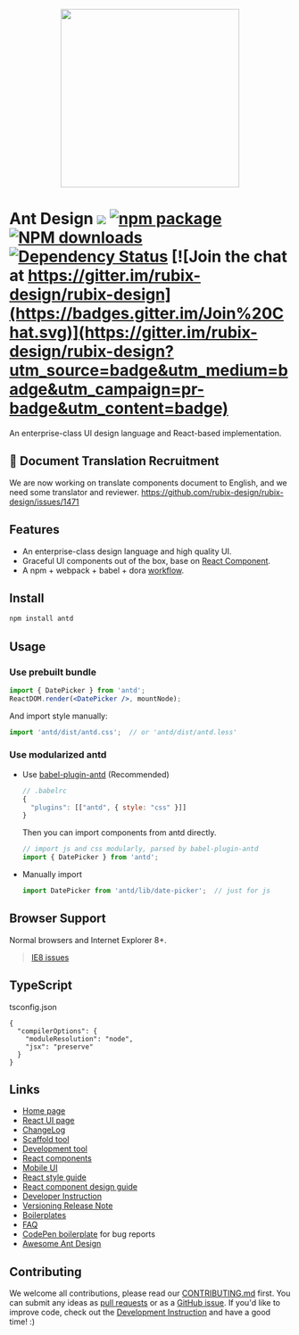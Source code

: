 <p align="center">
  <a href="http://ant.design">
    <img width="320" src="https://t.alipayobjects.com/images/rmsweb/T1B9hfXcdvXXXXXXXX.svg">
  </a>
</p>

# Ant Design [![](https://img.shields.io/travis/rubix-design/rubix-design.svg?style=flat-square)](https://travis-ci.org/rubix-design/rubix-design) [![npm package](https://img.shields.io/npm/v/antd.svg?style=flat-square)](https://www.npmjs.org/package/antd) [![NPM downloads](http://img.shields.io/npm/dm/antd.svg?style=flat-square)](https://npmjs.org/package/antd) [![Dependency Status](https://david-dm.org/rubix-design/rubix-design.svg?style=flat-square)](https://david-dm.org/rubix-design/rubix-design) [![Join the chat at https://gitter.im/rubix-design/rubix-design](https://badges.gitter.im/Join%20Chat.svg)](https://gitter.im/rubix-design/rubix-design?utm_source=badge&utm_medium=badge&utm_campaign=pr-badge&utm_content=badge)

An enterprise-class UI design language and React-based implementation.

## :loudspeaker: Document Translation Recruitment

We are now working on translate components document to English, and we need some translator and reviewer. https://github.com/rubix-design/rubix-design/issues/1471

## Features

- An enterprise-class design language and high quality UI.
- Graceful UI components out of the box, base on [React Component](http://react-component.github.io/badgeboard/).
- A npm + webpack + babel + dora [workflow](http://rubix-tool.github.io/index.html).

## Install

```bash
npm install antd
```

## Usage

### Use prebuilt bundle

```jsx
import { DatePicker } from 'antd';
ReactDOM.render(<DatePicker />, mountNode);
```

And import style manually:

```jsx
import 'antd/dist/antd.css';  // or 'antd/dist/antd.less'
```

### Use modularized antd

- Use [babel-plugin-antd](https://github.com/rubix-design/babel-plugin-antd) (Recommended)

   ```js
   // .babelrc
   {
     "plugins": [["antd", { style: "css" }]]
   }
   ```

   Then you can import components from antd directly.

   ```jsx
   // import js and css modularly, parsed by babel-plugin-antd
   import { DatePicker } from 'antd';
   ```

- Manually import

   ```jsx
   import DatePicker from 'antd/lib/date-picker';  // just for js
   ```


## Browser Support

Normal browsers and Internet Explorer 8+.

> [IE8 issues](https://github.com/xcatliu/react-ie8)

## TypeScript

tsconfig.json

```
{
  "compilerOptions": {
    "moduleResolution": "node",
    "jsx": "preserve"
  }
}
```

## Links

- [Home page](http://ant.design/)
- [React UI page](http://ant.design/#/docs/react/introduce)
- [ChangeLog](CHANGELOG.md)
- [Scaffold tool](https://github.com/rubix-design/antd-init/)
- [Development tool](http://rubix-tool.github.io/)
- [React components](http://react-component.github.io/)
- [Mobile UI](http://mobile.ant.design)
- [React style guide](https://github.com/react-component/react-component.github.io/blob/master/docs/zh-cn/component-code-style.md)
- [React component design guide](https://github.com/react-component/react-component.github.io/blob/master/docs/zh-cn/component-design.md)
- [Developer Instruction](https://github.com/rubix-design/rubix-design/wiki/Development)
- [Versioning Release Note](https://github.com/rubix-design/rubix-design/wiki/%E8%BD%AE%E5%80%BC%E8%A7%84%E5%88%99%E5%92%8C%E7%89%88%E6%9C%AC%E5%8F%91%E5%B8%83%E6%B5%81%E7%A8%8B)
- [Boilerplates](https://github.com/rubix-design/rubix-design/issues/129)
- [FAQ](https://github.com/rubix-design/rubix-design/wiki/FAQ)
- [CodePen boilerplate](http://codepen.io/anon/pen/wGOWGW?editors=001) for bug reports
- [Awesome Ant Design](https://github.com/websemantics/awesome-rubix-design)

## Contributing

We welcome all contributions, please read our [CONTRIBUTING.md](https://github.com/rubix-design/rubix-design/blob/master/.github/CONTRIBUTING.md) first. You can submit any ideas as [pull requests](https://github.com/rubix-design/rubix-design/pulls) or as a [GitHub issue](https://github.com/rubix-design/rubix-design/issues). If you'd like to improve code, check out the [Development Instruction](https://github.com/rubix-design/rubix-design/wiki/Development) and have a good time! :)
